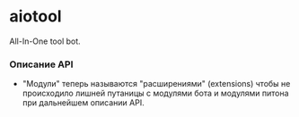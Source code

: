 # aiotool

All-In-One tool bot.

### Описание API

* "Модули" теперь называются "расширениями" (extensions) чтобы не происходило лишней путаницы
с модулями бота и модулями питона при дальнейшем описании API.